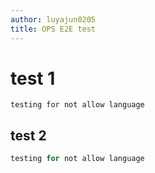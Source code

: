 ```yaml
---
author: luyajun0205
title: OPS E2E test
---
```


# test 1

```notallowlanguage
testing for not allow language
```
## test 2
```c sharp
testing for not allow language
```
